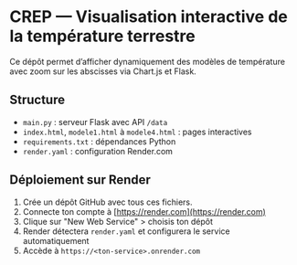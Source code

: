 # CREP — Visualisation interactive de la température terrestre

Ce dépôt permet d’afficher dynamiquement des modèles de température avec zoom sur les abscisses via Chart.js et Flask.

## Structure
- `main.py` : serveur Flask avec API `/data`
- `index.html`, `modele1.html` à `modele4.html` : pages interactives
- `requirements.txt` : dépendances Python
- `render.yaml` : configuration Render.com

## Déploiement sur Render
1. Crée un dépôt GitHub avec tous ces fichiers.
2. Connecte ton compte à [https://render.com](https://render.com)
3. Clique sur "New Web Service" > choisis ton dépôt
4. Render détectera `render.yaml` et configurera le service automatiquement
5. Accède à `https://<ton-service>.onrender.com`

